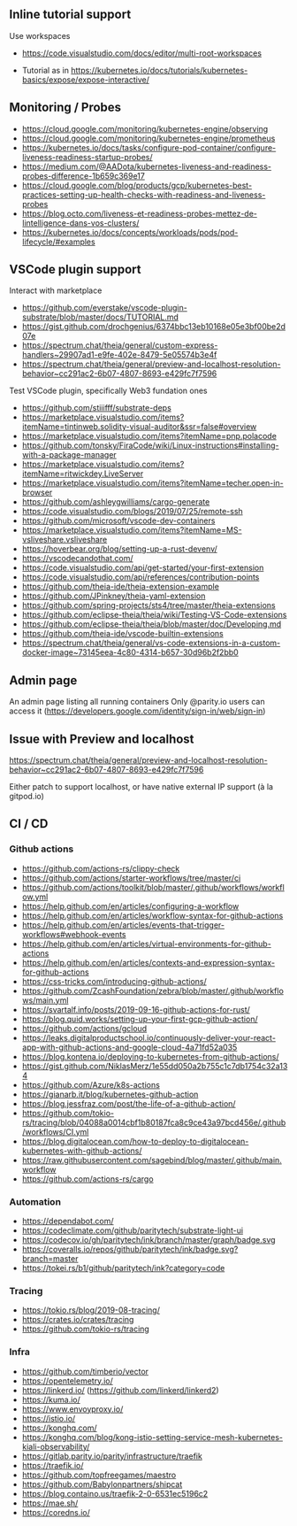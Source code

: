 ## Inline tutorial support

Use workspaces
* https://code.visualstudio.com/docs/editor/multi-root-workspaces

* Tutorial as in https://kubernetes.io/docs/tutorials/kubernetes-basics/expose/expose-interactive/

## Monitoring / Probes

* https://cloud.google.com/monitoring/kubernetes-engine/observing
* https://cloud.google.com/monitoring/kubernetes-engine/prometheus
* https://kubernetes.io/docs/tasks/configure-pod-container/configure-liveness-readiness-startup-probes/
* https://medium.com/@AADota/kubernetes-liveness-and-readiness-probes-difference-1b659c369e17
* https://cloud.google.com/blog/products/gcp/kubernetes-best-practices-setting-up-health-checks-with-readiness-and-liveness-probes
* https://blog.octo.com/liveness-et-readiness-probes-mettez-de-lintelligence-dans-vos-clusters/
* https://kubernetes.io/docs/concepts/workloads/pods/pod-lifecycle/#examples

## VSCode plugin support

Interact with marketplace

* https://github.com/everstake/vscode-plugin-substrate/blob/master/docs/TUTORIAL.md
* https://gist.github.com/drochgenius/6374bbc13eb10168e05e3bf00be2d07e
* https://spectrum.chat/theia/general/custom-express-handlers~29907ad1-e9fe-402e-8479-5e05574b3e4f
* https://spectrum.chat/theia/general/preview-and-localhost-resolution-behavior~cc291ac2-6b07-4807-8693-e429fc7f7596

Test VSCode plugin, specifically Web3 fundation ones

* https://github.com/stiiifff/substrate-deps
* https://marketplace.visualstudio.com/items?itemName=tintinweb.solidity-visual-auditor&ssr=false#overview
* https://marketplace.visualstudio.com/items?itemName=pnp.polacode
* https://github.com/tonsky/FiraCode/wiki/Linux-instructions#installing-with-a-package-manager
* https://marketplace.visualstudio.com/items?itemName=ritwickdey.LiveServer
* https://marketplace.visualstudio.com/items?itemName=techer.open-in-browser
* https://github.com/ashleygwilliams/cargo-generate
* https://code.visualstudio.com/blogs/2019/07/25/remote-ssh
* https://github.com/microsoft/vscode-dev-containers
* https://marketplace.visualstudio.com/items?itemName=MS-vsliveshare.vsliveshare
* https://hoverbear.org/blog/setting-up-a-rust-devenv/
* https://vscodecandothat.com/
* https://code.visualstudio.com/api/get-started/your-first-extension
* https://code.visualstudio.com/api/references/contribution-points
* https://github.com/theia-ide/theia-extension-example
* https://github.com/JPinkney/theia-yaml-extension
* https://github.com/spring-projects/sts4/tree/master/theia-extensions
* https://github.com/eclipse-theia/theia/wiki/Testing-VS-Code-extensions
* https://github.com/eclipse-theia/theia/blob/master/doc/Developing.md
* https://github.com/theia-ide/vscode-builtin-extensions
* https://spectrum.chat/theia/general/vs-code-extensions-in-a-custom-docker-image~73145eea-4c80-4314-b657-30d96b2f2bb0

## Admin page

An admin page listing all running containers
Only @parity.io users can access it (https://developers.google.com/identity/sign-in/web/sign-in)

## Issue with Preview and localhost

https://spectrum.chat/theia/general/preview-and-localhost-resolution-behavior~cc291ac2-6b07-4807-8693-e429fc7f7596

Either patch to support localhost, or have native external IP support (à la gitpod.io)

## CI / CD

### Github actions

* https://github.com/actions-rs/clippy-check
* https://github.com/actions/starter-workflows/tree/master/ci
* https://github.com/actions/toolkit/blob/master/.github/workflows/workflow.yml
* https://help.github.com/en/articles/configuring-a-workflow
* https://help.github.com/en/articles/workflow-syntax-for-github-actions
* https://help.github.com/en/articles/events-that-trigger-workflows#webhook-events
* https://help.github.com/en/articles/virtual-environments-for-github-actions
* https://help.github.com/en/articles/contexts-and-expression-syntax-for-github-actions
* https://css-tricks.com/introducing-github-actions/
* https://github.com/ZcashFoundation/zebra/blob/master/.github/workflows/main.yml
* https://svartalf.info/posts/2019-09-16-github-actions-for-rust/
* https://blog.quid.works/setting-up-your-first-gcp-github-action/ 
* https://github.com/actions/gcloud
* https://leaks.digitalproductschool.io/continuously-deliver-your-react-app-with-github-actions-and-google-cloud-4a71fd52a035
* https://blog.kontena.io/deploying-to-kubernetes-from-github-actions/
* https://gist.github.com/NiklasMerz/1e55dd050a2b755c1c7db1754c32a134
* https://github.com/Azure/k8s-actions
* https://gianarb.it/blog/kubernetes-github-action
* https://blog.jessfraz.com/post/the-life-of-a-github-action/
* https://github.com/tokio-rs/tracing/blob/04088a0014cbf1b80187fca8c9ce43a97bcd456e/.github/workflows/CI.yml
* https://blog.digitalocean.com/how-to-deploy-to-digitalocean-kubernetes-with-github-actions/
* https://raw.githubusercontent.com/sagebind/blog/master/.github/main.workflow
* https://github.com/actions-rs/cargo

### Automation

* https://dependabot.com/
* https://codeclimate.com/github/paritytech/substrate-light-ui
* https://codecov.io/gh/paritytech/ink/branch/master/graph/badge.svg
* https://coveralls.io/repos/github/paritytech/ink/badge.svg?branch=master
* https://tokei.rs/b1/github/paritytech/ink?category=code

### Tracing

* https://tokio.rs/blog/2019-08-tracing/
* https://crates.io/crates/tracing
* https://github.com/tokio-rs/tracing

### Infra

* https://github.com/timberio/vector
* https://opentelemetry.io/
* https://linkerd.io/ (https://github.com/linkerd/linkerd2)
* https://kuma.io/
* https://www.envoyproxy.io/
* https://istio.io/
* https://konghq.com/
* https://konghq.com/blog/kong-istio-setting-service-mesh-kubernetes-kiali-observability/
* https://gitlab.parity.io/parity/infrastructure/traefik
* https://traefik.io/
* https://github.com/topfreegames/maestro
* https://github.com/Babylonpartners/shipcat
* https://blog.containo.us/traefik-2-0-6531ec5196c2
* https://mae.sh/
* https://coredns.io/